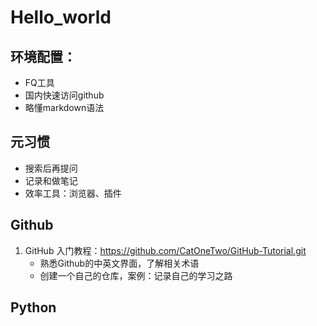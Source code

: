# Hello_world

## 环境配置：
- FQ工具
- 国内快速访问github
- 略懂markdown语法

## 元习惯
- 搜索后再提问
- 记录和做笔记
- 效率工具：浏览器、插件

## Github
1. GitHub 入门教程：https://github.com/CatOneTwo/GitHub-Tutorial.git
    - 熟悉Github的中英文界面，了解相关术语
    - 创建一个自己的仓库，案例：记录自己的学习之路

## Python
